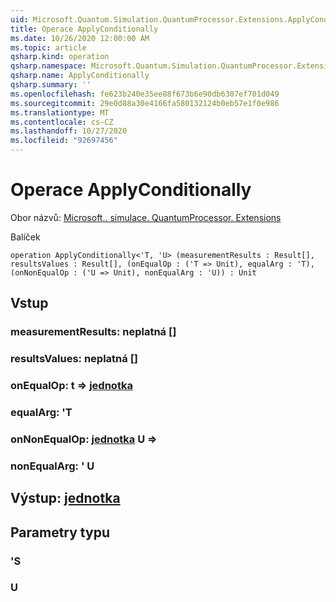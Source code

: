 ```yaml
---
uid: Microsoft.Quantum.Simulation.QuantumProcessor.Extensions.ApplyConditionally
title: Operace ApplyConditionally
ms.date: 10/26/2020 12:00:00 AM
ms.topic: article
qsharp.kind: operation
qsharp.namespace: Microsoft.Quantum.Simulation.QuantumProcessor.Extensions
qsharp.name: ApplyConditionally
qsharp.summary: ''
ms.openlocfilehash: fe623b240e35ee88f673b6e90db6307ef701d049
ms.sourcegitcommit: 29e0d88a30e4166fa580132124b0eb57e1f0e986
ms.translationtype: MT
ms.contentlocale: cs-CZ
ms.lasthandoff: 10/27/2020
ms.locfileid: "92697456"
---
```

# <a name="applyconditionally-operation"></a>Operace ApplyConditionally

Obor názvů: [Microsoft.. simulace. QuantumProcessor. Extensions](xref:Microsoft.Quantum.Simulation.QuantumProcessor.Extensions)

Balíček [](https://nuget.org/packages/)




```qsharp
operation ApplyConditionally<'T, 'U> (measurementResults : Result[], resultsValues : Result[], (onEqualOp : ('T => Unit), equalArg : 'T), (onNonEqualOp : ('U => Unit), nonEqualArg : 'U)) : Unit
```


## <a name="input"></a>Vstup

### <a name="measurementresults--__invalidresult__"></a>measurementResults: __neplatná <Result>__ []




### <a name="resultsvalues--__invalidresult__"></a>resultsValues: __neplatná <Result>__ []




### <a name="onequalop--t--unit"></a>onEqualOp: t => [jednotka](xref:microsoft.quantum.lang-ref.unit) 




### <a name="equalarg--t"></a>equalArg: 'T




### <a name="onnonequalop--u--unit"></a>onNonEqualOp: [jednotka](xref:microsoft.quantum.lang-ref.unit) U => 




### <a name="nonequalarg--u"></a>nonEqualArg: ' U





## <a name="output--unit"></a>Výstup: [jednotka](xref:microsoft.quantum.lang-ref.unit)



## <a name="type-parameters"></a>Parametry typu

### <a name="t"></a>'S


### <a name="u"></a>U

